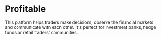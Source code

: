 # Profitable
This platform helps traders make decisions, observe the financial markets and communicate with each other. It's perfect for investment banks, hedge funds or retail traders' communities.
